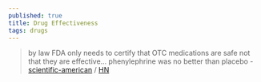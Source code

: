 ```yaml
---
published: true
title: Drug Effectiveness
tags: drugs
---
```

> by law FDA only needs to certify that OTC medications are safe not that they are effective... phenylephrine was no better than placebo - [scientific-american](https://www.scientificamerican.com/article/how-two-pharmacists-figured-out-that-decongestants-dont-work/) / [HN](https://news.ycombinator.com/item?id=38720248)
